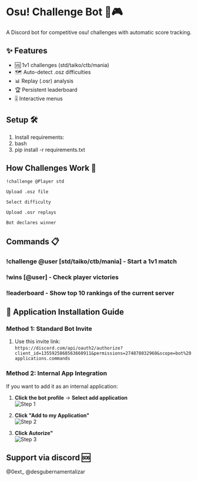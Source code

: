# Osu! Challenge Bot :robot::video_game:

A Discord bot for competitive osu! challenges with automatic score tracking.

## ✨ Features
- 🆚 1v1 challenges (std/taiko/ctb/mania)
- 🗺️ Auto-detect .osz difficulties
- 📊 Replay (.osr) analysis
- 🏆 Persistent leaderboard
- 🎚️ Interactive menus

## Setup 🛠️
1. Install requirements:
2. bash
3. pip install -r requirements.txt

## How Challenges Work :arrows_counterclockwise:

    !challenge @Player std

    Upload .osz file

    Select difficulty

    Upload .osr replays

    Bot declares winner

## Commands :clipboard:

### !challenge @user [std/taiko/ctb/mania] - Start a 1v1 match
### !wins [@user] - Check player victories  
### !leaderboard - Show top 10 rankings of the current server

## 📱 Application Installation Guide

### **Method 1: Standard Bot Invite**
1. Use this invite link:  
   `https://discord.com/api/oauth2/authorize?client_id=1355925868563660911&permissions=274878032960&scope=bot%20applications.commands`  

  
### **Method 2: Internal App Integration**
If you want to add it as an internal application:

1. **Click the bot profile** → **Select add application**  
   ![Step 1](https://i.imgur.com/KgDex6x.png) 

2. **Click "Add to my Application"**  
   ![Step 2](https://i.imgur.com/lo6gpvN.png) 

3. **Click Autorize"**  
   ![Step 3](https://i.imgur.com/Ir35ICG.png) 


## Support via discord :sos:

@0ext_
@desgubernamentalizar
